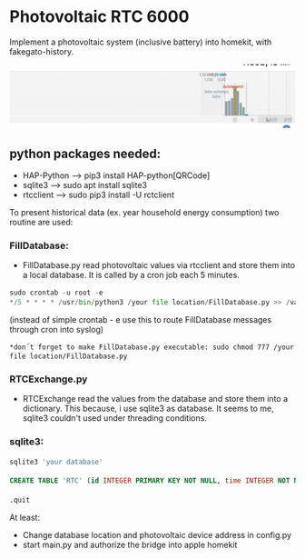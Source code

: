 # Photovoltaic RTC 6000

Implement a photovoltaic system (inclusive battery) into homekit, with fakegato-history.

![Title](image.jpg "Title")


## python packages needed:
- HAP-Python --> pip3 install HAP-python[QRCode]
- sqlite3 --> sudo apt install sqlite3
- rtcclient --> sudo pip3 install -U rctclient

To present historical data (ex. year household energy consumption) two routine are used:

### FillDatabase: 

  * FillDatabase.py read photovoltaic values via rtcclient and store them into a local database.
It is called by a cron job each 5 minutes.

```python
sudo crontab -u root -e 
*/5 * * * * /usr/bin/python3 /your file location/FillDatabase.py >> /var/log/syslog 2>&1
  ````
(instead of simple crontab - e use this to route FillDatabase messages through cron into syslog)
  
    *don´t forget to make FillDatabase.py executable: sudo chmod 777 /your file location/FillDatabase.py

### RTCExchange.py
  * RTCExchange read the values from the database and store them into a dictionary. This because, i use sqlite3 as database. It seems to me, sqlite3 couldn't used under threading conditions.

### sqlite3:

```sql
sqlite3 'your database'

CREATE TABLE 'RTC' (id INTEGER PRIMARY KEY NOT NULL, time INTEGER NOT NULL, PanelCurrentConsumption FLOAT DEFAULT 0 NOT NULL, PanelTotalConsumption FLOAT DEFAULT 0 NOT NULL, FeedCurrentConsumption FLOAT DEFAULT 0 NOT NULL, FeedTotalConsumption FLOAT DEFAULT 0 NOT NULL, GridCurrentConsumption FLOAT DEFAULT 0 NOT NULL, GridTotalConsumption FLOAT DEFAULT 0 NOT NULL, HouseholdCurrentConsumption FLOAT DEFAULT 0 NOT NULL, HouseholdTotalConsumption FLOAT DEFAULT 0 NOT NULL, BatteryCurrentConsumption FLOAT DEFAULT 0 NOT NULL, BatteryTotalConsumption FLOAT DEFAULT 0 NOT NULL, BatteryPercentage INTEGER DEFAULT 0 NOT NULL, BatteryState INTEGER DEFAULT 0 NOT NULL);

.quit
````



At least: 

  * Change database location and photovoltaic device address in config.py
  * start main.py and authorize the bridge into apple homekit

